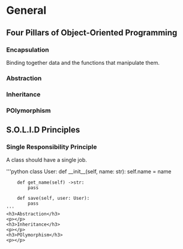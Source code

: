 <h1>General</h1>
<h2>Four Pillars of Object-Oriented Programming</h2>
    <h3>Encapsulation</h3>
    <p>Binding together data and the functions that manipulate them.</p>
    <h3>Abstraction</h3>
    <p></p>
    <h3>Inheritance</h3>
    <p></p>
    <h3>POlymorphism</h3>
    <p></p>
<h2>S.O.L.I.D Principles</h2>
    <h3>Single Responsibility Principle</h3>
    <p>A class should have a single job.</p>
    '''python
    class User:
        def __init__(self, name: str):
            self.name = name
        
        def get_name(self) ->str:
            pass
        
        def save(self, user: User):
            pass
    '''
    <h3>Abstraction</h3>
    <p></p>
    <h3>Inheritance</h3>
    <p></p>
    <h3>POlymorphism</h3>
    <p></p>
